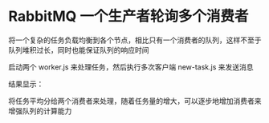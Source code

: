 # RabbitMQ 一个生产者轮询多个消费者

将一个复杂的任务负载均衡到各个节点，相比只有一个消费者的队列，这样不至于队列堆积过长，同时也能保证队列的响应时间

启动两个 worker.js 来处理任务，然后执行多次客户端 new-task.js 来发送消息

结果显示：

将任务平均分给两个消费者来处理，随着任务量的增大，可以逐步地增加消费者来增强队列的计算能力
